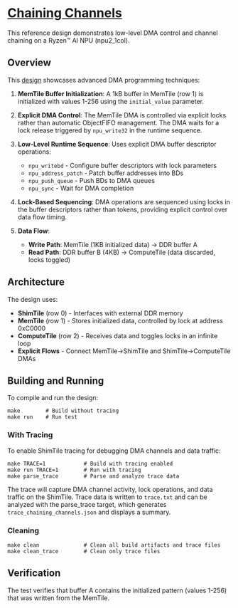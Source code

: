 <!---//===- README.md --------------------------*- Markdown -*-===//
//
// This file is licensed under the Apache License v2.0 with LLVM Exceptions.
// See https://llvm.org/LICENSE.txt for license information.
// SPDX-License-Identifier: Apache-2.0 WITH LLVM-exception
//
// Copyright (C) 2025, Advanced Micro Devices, Inc.
// 
//===----------------------------------------------------------------------===//-->

# <ins>Chaining Channels</ins>

This reference design demonstrates low-level DMA control and channel chaining on a Ryzen™ AI NPU (npu2_1col).

## Overview

This [design](./chaining_channels_placed.py) showcases advanced DMA programming techniques:

1. **MemTile Buffer Initialization**: A 1kB buffer in MemTile (row 1) is initialized with values 1-256 using the `initial_value` parameter.

2. **Explicit DMA Control**: The MemTile DMA is controlled via explicit locks rather than automatic ObjectFIFO management. The DMA waits for a lock release triggered by `npu_write32` in the runtime sequence.

3. **Low-Level Runtime Sequence**: Uses explicit DMA buffer descriptor operations:
   - `npu_writebd` - Configure buffer descriptors with lock parameters
   - `npu_address_patch` - Patch buffer addresses into BDs
   - `npu_push_queue` - Push BDs to DMA queues
   - `npu_sync` - Wait for DMA completion

4. **Lock-Based Sequencing**: DMA operations are sequenced using locks in the buffer descriptors rather than tokens, providing explicit control over data flow timing.

5. **Data Flow**:
   - **Write Path**: MemTile (1KB initialized data) → DDR buffer A
   - **Read Path**: DDR buffer B (4KB) → ComputeTile (data discarded, locks toggled)

## Architecture

The design uses:
- **ShimTile** (row 0) - Interfaces with external DDR memory
- **MemTile** (row 1) - Stores initialized data, controlled by lock at address 0xC0000
- **ComputeTile** (row 2) - Receives data and toggles locks in an infinite loop
- **Explicit Flows** - Connect MemTile→ShimTile and ShimTile→ComputeTile DMAs

## Building and Running

To compile and run the design:
```shell
make        # Build without tracing
make run    # Run test
```

### With Tracing

To enable ShimTile tracing for debugging DMA channels and data traffic:
```shell
make TRACE=1            # Build with tracing enabled
make run TRACE=1        # Run with tracing
make parse_trace        # Parse and analyze trace data
```

The trace will capture DMA channel activity, lock operations, and data traffic on the ShimTile. Trace data is written to `trace.txt` and can be analyzed with the parse_trace target, which generates `trace_chaining_channels.json` and displays a summary.

### Cleaning

```shell
make clean              # Clean all build artifacts and trace files
make clean_trace        # Clean only trace files
```

## Verification

The test verifies that buffer A contains the initialized pattern (values 1-256) that was written from the MemTile.

